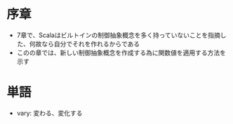 # 序章

- 7章で、Scalaはビルトインの制御抽象概念を多く持っていないことを指摘した、何故なら自分でそれを作れるからである
- このの章では、新しい制御抽象概念を作成する為に関数値を適用する方法を示す

# 単語
- vary: 変わる、変化する
